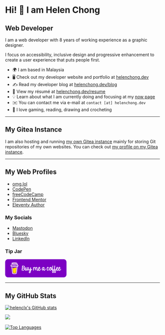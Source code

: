 # Hi! 👋 I am Helen Chong

## Web Developer

I am a web developer with 8 years of working experience as a graphic designer.

I focus on accessibility, inclusive design and progressive enhancement to create a user experience that puts people first.

* 🌍 I am based in Malaysia
* 🖥️ Check out my developer website and portfolio at [helenchong.dev](https://helenchong.dev/)
* ✍️ Read my developer blog at [helenchong.dev/blog](https://helenchong.dev/blog)
* 📄 View my résumé at [helenchong.dev/resume](https://helenchong.dev/resume)
* 💡 Learn about what I am currently doing and focusing at my [now page](https://helenchong.omg.lol/now)
* ✉️ You can contact me via e-mail at `contact [at] helenchong.dev`
* 💜 I love gaming, reading, drawing and crocheting

---

## My Gitea Instance

I am also hosting and running [my own Gitea instance](https://git.helenchong.dev/) mainly for storing Git repositories of my own websites. You can check out [my profile on my Gitea instance](https://git.helenchong.dev/helenchong).

---

## My Web Profiles
- [omg.lol](https://helenchong.omg.lol/)
- [CodePen](https://codepen.io/helenclx/)
- [freeCodeCamp](https://www.freecodecamp.org/helenclx)
- [Frontend Mentor](https://www.frontendmentor.io/profile/helenclx)
- [Eleventy Author](https://www.11ty.dev/authors/helenclx/)

### My Socials
- [Mastodon](https://social.lol/@helenchong)
- [Bluesky](https://bsky.app/profile/helenchong.omg.lol)
- [LinkedIn](https://www.linkedin.com/in/helenclx/)

### Tip Jar
<a href="https://buymeacoffee.com/helenchong"><img src="buymeacoffee.png" alt="Buy Me a Coffee" width="200" height="59"></a>

---

## My GitHub Stats

<a href="http://www.github.com/helenclx"><img src="https://github-readme-stats.vercel.app/api?username=helenclx&show_icons=true&hide=&count_private=true&title_color=0891b2&text_color=ffffff&icon_color=0891b2&bg_color=1c1917&hide_border=true&show_icons=true" alt="helenclx's GitHub stats" /></a>

<a href="http://www.github.com/helenclx"><img src="https://github-readme-streak-stats.herokuapp.com/?user=helenclx&stroke=ffffff&background=1c1917&ring=0891b2&fire=0891b2&currStreakNum=ffffff&currStreakLabel=0891b2&sideNums=ffffff&sideLabels=ffffff&dates=ffffff&hide_border=true" /></a>

<a href="https://github.com/helenclx" align="left"><img src="https://github-readme-stats.vercel.app/api/top-langs/?username=helenclx&langs_count=10&title_color=0891b2&text_color=ffffff&icon_color=0891b2&bg_color=1c1917&hide_border=true&locale=en&custom_title=Top%20%Languages" alt="Top Languages" /></a>
